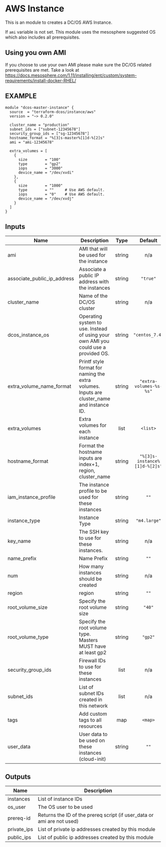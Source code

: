 AWS Instance
============
This is an module to creates a DC/OS AWS Instance.

If `ami` variable is not set. This module uses the mesosphere suggested OS
which also includes all prerequisites.

Using you own AMI
-----------------
If you choose to use your own AMI please make sure the DC/OS related
prerequisites are met. Take a look at https://docs.mesosphere.com/1.11/installing/ent/custom/system-requirements/install-docker-RHEL/

EXAMPLE
-------

```hcl
module "dcos-master-instance" {
  source  = "terraform-dcos/instance/aws"
  version = "~> 0.2.0"

  cluster_name = "production"
  subnet_ids = ["subnet-12345678"]
  security_group_ids = ["sg-12345678"]
  hostname_format = "%[3]s-master%[1]d-%[2]s"
  ami = "ami-12345678"

  extra_volumes = [
    {
      size        = "100"
      type        = "gp2"
      iops        = "3000"
      device_name = "/dev/xvdi"
    },
    {
      size        = "1000"
      type        = ""     # Use AWS default.
      iops        = "0"    # Use AWS default.
      device_name = "/dev/xvdj"
    }
  ]
}
```

## Inputs

| Name | Description | Type | Default | Required |
|------|-------------|:----:|:-----:|:-----:|
| ami | AMI that will be used for the instance | string | n/a | yes |
| associate\_public\_ip\_address | Associate a public IP address with the instances | string | `"true"` | no |
| cluster\_name | Name of the DC/OS cluster | string | n/a | yes |
| dcos\_instance\_os | Operating system to use. Instead of using your own AMI you could use a provided OS. | string | `"centos_7.4"` | no |
| extra\_volume\_name\_format | Printf style format for naming the extra volumes. Inputs are cluster_name and instance ID. | string | `"extra-volumes-%s-%s"` | no |
| extra\_volumes | Extra volumes for each instance | list | `<list>` | no |
| hostname\_format | Format the hostname inputs are index+1, region, cluster_name | string | `"%[3]s-instance%[1]d-%[2]s"` | no |
| iam\_instance\_profile | The instance profile to be used for these instances | string | `""` | no |
| instance\_type | Instance Type | string | `"m4.large"` | no |
| key\_name | The SSH key to use for these instances. | string | n/a | yes |
| name\_prefix | Name Prefix | string | `""` | no |
| num | How many instances should be created | string | n/a | yes |
| region | region | string | `""` | no |
| root\_volume\_size | Specify the root volume size | string | `"40"` | no |
| root\_volume\_type | Specify the root volume type. Masters MUST have at least gp2 | string | `"gp2"` | no |
| security\_group\_ids | Firewall IDs to use for these instances | list | n/a | yes |
| subnet\_ids | List of subnet IDs created in this network | list | n/a | yes |
| tags | Add custom tags to all resources | map | `<map>` | no |
| user\_data | User data to be used on these instances (cloud-init) | string | `""` | no |

## Outputs

| Name | Description |
|------|-------------|
| instances | List of instance IDs |
| os\_user | The OS user to be used |
| prereq-id | Returns the ID of the prereq script (if user_data or ami are not used) |
| private\_ips | List of private ip addresses created by this module |
| public\_ips | List of public ip addresses created by this module |

